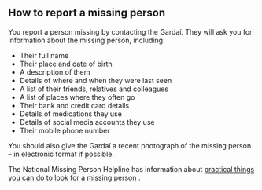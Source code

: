 ##  How to report a missing person

You report a person missing by contacting the Gardaí. They will ask you for
information about the missing person, including:

  * Their full name 
  * Their place and date of birth 
  * A description of them 
  * Details of where and when they were last seen 
  * A list of their friends, relatives and colleagues 
  * A list of places where they often go 
  * Their bank and credit card details 
  * Details of medications they use 
  * Details of social media accounts they use 
  * Their mobile phone number 

You should also give the Gardaí a recent photograph of the missing person – in
electronic format if possible.

The National Missing Person Helpline has information about [ practical things
you can do to look for a missing person
](https://www.missingpersons.ie/search-options) .
